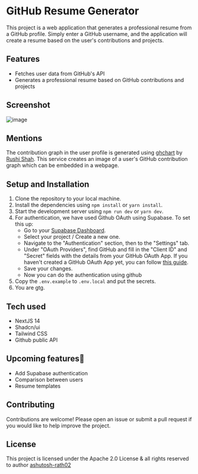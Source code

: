 # GitHub Resume Generator

This project is a web application that generates a professional resume from a GitHub profile. Simply enter a GitHub username, and the application will create a resume based on the user's contributions and projects.

## Features

- Fetches user data from GitHub's API
- Generates a professional resume based on GitHub contributions and projects

## Screenshot

![image](https://github.com/ashutosh-rath02/git-re/assets/85403534/13ae316c-2254-4da3-b07f-8b55924a9b98)

## Mentions

The contribution graph in the user profile is generated using [ghchart](https://ghchart.rshah.org/) by [Rushi Shah](https://github.com/2016rshah). This service creates an image of a user's GitHub contribution graph which can be embedded in a webpage.

## Setup and Installation

1. Clone the repository to your local machine.
2. Install the dependencies using `npm install` or `yarn install`.
3. Start the development server using `npm run dev` or `yarn dev`.
4. For authentication, we have used Github OAuth using Supabase. To set this up:
   - Go to your [Supabase Dashboard](https://supabase.io/dashboard).
   - Select your project / Create a new one.
   - Navigate to the "Authentication" section, then to the "Settings" tab.
   - Under "OAuth Providers", find GitHub and fill in the "Client ID" and "Secret" fields with the details from your GitHub OAuth App. If you haven't created a GitHub OAuth App yet, you can follow [this guide](https://docs.github.com/en/developers/apps/building-oauth-apps/creating-an-oauth-app).
   - Save your changes.
   - Now you can do the authentication using github
5. Copy the `.env.example` to `.env.local` and put the secrets.
6. You are gtg.

## Tech used

- NextJS 14
- Shadcn/ui
- Tailwind CSS
- Github public API

## Upcoming features🎉

- Add Supabase authentication
- Comparison between users
- Resume templates

## Contributing

Contributions are welcome! Please open an issue or submit a pull request if you would like to help improve the project.

## License

This project is licensed under the Apache 2.0 License & all rights reserved to author [ashutosh-rath02](https://github.com/ashutosh-rath02)
